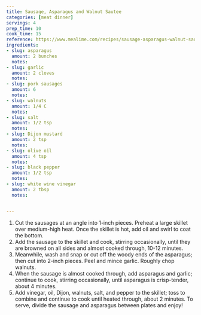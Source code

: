 ```yaml
---
title: Sausage, Asparagus and Walnut Sautee
categories: [meat dinner]
servings: 4
prep_time: 10
cook_time: 15
reference: https://www.mealime.com/recipes/sausage-asparagus-walnut-sautee/9363
ingredients:
- slug: asparagus
  amount: 2 bunches
  notes:
- slug: garlic
  amount: 2 cloves
  notes:
- slug: pork sausages
  amount: 6
  notes:
- slug: walnuts
  amount: 1/4 C
  notes:
- slug: salt
  amount: 1/2 tsp
  notes:
- slug: Dijon mustard
  amount: 2 tsp
  notes:
- slug: olive oil
  amount: 4 tsp
  notes:
- slug: black pepper
  amount: 1/2 tsp
  notes:
- slug: white wine vinegar
  amount: 2 tbsp
  notes:


---
```


1. Cut the sausages at an angle into 1-inch pieces. Preheat a large skillet over medium-high heat. Once the skillet is hot, add oil and swirl to coat the bottom.
2. Add the sausage to the skillet and cook, stirring occasionally, until they are browned on all sides and almost cooked through, 10-12 minutes.
3. Meanwhile, wash and snap or cut off the woody ends of the asparagus; then cut into 2-inch pieces. Peel and mince garlic. Roughly chop walnuts.
4. When the sausage is almost cooked through, add asparagus and garlic; continue to cook, stirring occasionally, until asparagus is crisp-tender, about 4 minutes.
5. Add vinegar, oil, Dijon, walnuts, salt, and pepper to the skillet; toss to combine and continue to cook until heated through, about 2 minutes. To serve, divide the sausage and asparagus between plates and enjoy!

